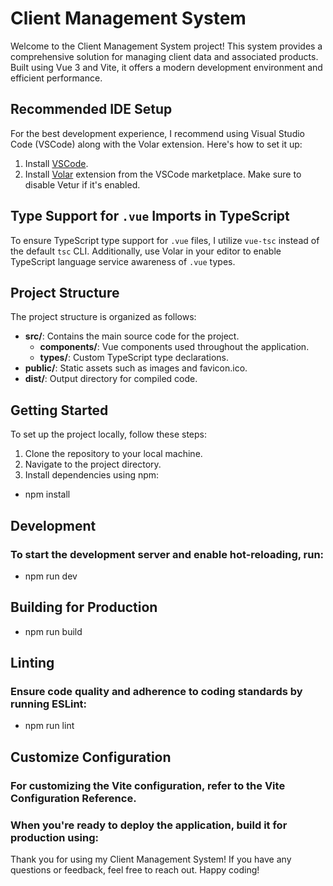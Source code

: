 # Client Management System

  Welcome to the Client Management System project! This system provides a comprehensive solution for managing client data and associated products. Built using Vue 3 and Vite, it offers a modern development environment and efficient performance.

  ## Recommended IDE Setup

  For the best development experience, I recommend using Visual Studio Code (VSCode) along with the Volar extension. Here's how to set it up:

  1. Install [VSCode](https://code.visualstudio.com/).
  2. Install [Volar](https://marketplace.visualstudio.com/items?itemName=Vue.volar) extension from the VSCode marketplace. Make sure to disable Vetur if it's enabled.

  ## Type Support for `.vue` Imports in TypeScript

  To ensure TypeScript type support for `.vue` files, I utilize `vue-tsc` instead of the default `tsc` CLI. Additionally, use Volar in your editor to enable TypeScript language service awareness of `.vue` types.

  ## Project Structure

  The project structure is organized as follows:

  - **src/**: Contains the main source code for the project.
    - **components/**: Vue components used throughout the application.
    - **types/**: Custom TypeScript type declarations.
  - **public/**: Static assets such as images and favicon.ico.
  - **dist/**: Output directory for compiled code.

  ## Getting Started

  To set up the project locally, follow these steps:

  1. Clone the repository to your local machine.
  2. Navigate to the project directory.
  3. Install dependencies using npm:
  
  - npm install

  ## Development

  ### To start the development server and enable hot-reloading, run: 

  - npm run dev

  ## Building for Production 

  - npm run build

  ## Linting 

  ### Ensure code quality and adherence to coding standards by running ESLint: 

  - npm run lint

  ## Customize Configuration 

  ### For customizing the Vite configuration, refer to the Vite Configuration Reference.

  ### When you're ready to deploy the application, build it for production using:

  Thank you for using my Client Management System! If you have any questions or feedback, feel free to reach out. Happy coding! 

  ```bash